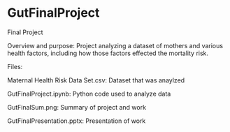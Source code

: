 # GutFinalProject
Final Project


Overview and purpose:
Project analyzing a dataset of mothers and various health factors, including how those factors effected the mortality risk.



Files:

Maternal Health Risk Data Set.csv: Dataset that was anaylzed

GutFinalProject.ipynb: Python code used to analyze data

GutFinalSum.png: Summary of project and work

GutFinalPresentation.pptx: Presentation of work
